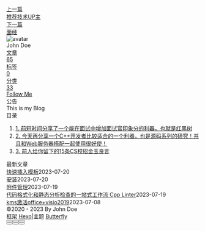<!DOCTYPE html><html lang="zh-CN" data-theme="light"><head><meta charset="UTF-8"><meta http-equiv="X-UA-Compatible" content="IE=edge"><meta name="viewport" content="width=device-width, initial-scale=1.0, maximum-scale=1.0"><title>面试利器 | Hexo</title><meta name="author" content="John Doe"><meta name="copyright" content="John Doe"><meta name="format-detection" content="telephone=no"><meta name="theme-color" content="#ffffff"><meta name="description" content="前短时间分享了一个能在面试中增加面试官印象分的利器，也就是红黑树https:&#x2F;&#x2F;www.yuque.com&#x2F;docs&#x2F;share&#x2F;38cc330f-1646-4fb5-96a4-5fad3acad0b3 今天再分享一个C++开发者比较适合的一个利器，也是源码系列的研究！并且和Web服务器搭配一起使用很好使！要说难，还是有点难的；可绝对值得研究，如果有看过我简历的朋友可能会记得我简历上有这么一句话：">
<meta property="og:type" content="article">
<meta property="og:title" content="面试利器">
<meta property="og:url" content="http://example.com/posts/%E5%AD%A6%E4%B9%A0/%E8%B5%84%E6%BA%90/%E9%9D%A2%E8%AF%95%E5%88%A9%E5%99%A8.md">
<meta property="og:site_name" content="Hexo">
<meta property="og:description" content="前短时间分享了一个能在面试中增加面试官印象分的利器，也就是红黑树https:&#x2F;&#x2F;www.yuque.com&#x2F;docs&#x2F;share&#x2F;38cc330f-1646-4fb5-96a4-5fad3acad0b3 今天再分享一个C++开发者比较适合的一个利器，也是源码系列的研究！并且和Web服务器搭配一起使用很好使！要说难，还是有点难的；可绝对值得研究，如果有看过我简历的朋友可能会记得我简历上有这么一句话：">
<meta property="og:locale" content="zh_CN">
<meta property="og:image" content="https://i.loli.net/2021/02/24/5O1day2nriDzjSu.png">
<meta property="article:published_time" content="2023-03-07T09:36:15.000Z">
<meta property="article:modified_time" content="2023-03-15T12:11:42.079Z">
<meta property="article:author" content="John Doe">
<meta name="twitter:card" content="summary">
<meta name="twitter:image" content="https://i.loli.net/2021/02/24/5O1day2nriDzjSu.png"><link rel="shortcut icon" href="/img/web/favicon.png"><link rel="canonical" href="http://example.com/posts/%E5%AD%A6%E4%B9%A0/%E8%B5%84%E6%BA%90/%E9%9D%A2%E8%AF%95%E5%88%A9%E5%99%A8.md"><link rel="preconnect" href="//cdn.jsdelivr.net"/><link rel="preconnect" href="//busuanzi.ibruce.info"/><link rel="stylesheet" href="/css/index.css"><link rel="stylesheet" href="https://cdn.jsdelivr.net/npm/@fortawesome/fontawesome-free/css/all.min.css" media="print" onload="this.media='all'"><link rel="stylesheet" href="https://cdn.jsdelivr.net/npm/@fancyapps/ui/dist/fancybox.min.css" media="print" onload="this.media='all'"><script>const GLOBAL_CONFIG = { 
  root: '/',
  algolia: undefined,
  localSearch: undefined,
  translate: undefined,
  noticeOutdate: undefined,
  highlight: {"plugin":"highlighjs","highlightCopy":true,"highlightLang":true,"highlightHeightLimit":false},
  copy: {
    success: '复制成功',
    error: '复制错误',
    noSupport: '浏览器不支持'
  },
  relativeDate: {
    homepage: false,
    post: false
  },
  runtime: '',
  date_suffix: {
    just: '刚刚',
    min: '分钟前',
    hour: '小时前',
    day: '天前',
    month: '个月前'
  },
  copyright: undefined,
  lightbox: 'fancybox',
  Snackbar: undefined,
  source: {
    justifiedGallery: {
      js: 'https://cdn.jsdelivr.net/npm/flickr-justified-gallery/dist/fjGallery.min.js',
      css: 'https://cdn.jsdelivr.net/npm/flickr-justified-gallery/dist/fjGallery.min.css'
    }
  },
  isPhotoFigcaption: false,
  islazyload: false,
  isAnchor: false,
  percent: {
    toc: true,
    rightside: false,
  }
}</script><script id="config-diff">var GLOBAL_CONFIG_SITE = {
  title: '面试利器',
  isPost: true,
  isHome: false,
  isHighlightShrink: false,
  isToc: true,
  postUpdate: '2023-03-15 20:11:42'
}</script><noscript><style type="text/css">
  #nav {
    opacity: 1
  }
  .justified-gallery img {
    opacity: 1
  }

  #recent-posts time,
  #post-meta time {
    display: inline !important
  }
</style></noscript><script>(win=>{
    win.saveToLocal = {
      set: function setWithExpiry(key, value, ttl) {
        if (ttl === 0) return
        const now = new Date()
        const expiryDay = ttl * 86400000
        const item = {
          value: value,
          expiry: now.getTime() + expiryDay,
        }
        localStorage.setItem(key, JSON.stringify(item))
      },

      get: function getWithExpiry(key) {
        const itemStr = localStorage.getItem(key)

        if (!itemStr) {
          return undefined
        }
        const item = JSON.parse(itemStr)
        const now = new Date()

        if (now.getTime() > item.expiry) {
          localStorage.removeItem(key)
          return undefined
        }
        return item.value
      }
    }
  
    win.getScript = url => new Promise((resolve, reject) => {
      const script = document.createElement('script')
      script.src = url
      script.async = true
      script.onerror = reject
      script.onload = script.onreadystatechange = function() {
        const loadState = this.readyState
        if (loadState && loadState !== 'loaded' && loadState !== 'complete') return
        script.onload = script.onreadystatechange = null
        resolve()
      }
      document.head.appendChild(script)
    })
  
    win.getCSS = (url,id = false) => new Promise((resolve, reject) => {
      const link = document.createElement('link')
      link.rel = 'stylesheet'
      link.href = url
      if (id) link.id = id
      link.onerror = reject
      link.onload = link.onreadystatechange = function() {
        const loadState = this.readyState
        if (loadState && loadState !== 'loaded' && loadState !== 'complete') return
        link.onload = link.onreadystatechange = null
        resolve()
      }
      document.head.appendChild(link)
    })
  
      win.activateDarkMode = function () {
        document.documentElement.setAttribute('data-theme', 'dark')
        if (document.querySelector('meta[name="theme-color"]') !== null) {
          document.querySelector('meta[name="theme-color"]').setAttribute('content', '#0d0d0d')
        }
      }
      win.activateLightMode = function () {
        document.documentElement.setAttribute('data-theme', 'light')
        if (document.querySelector('meta[name="theme-color"]') !== null) {
          document.querySelector('meta[name="theme-color"]').setAttribute('content', '#ffffff')
        }
      }
      const t = saveToLocal.get('theme')
    
          if (t === 'dark') activateDarkMode()
          else if (t === 'light') activateLightMode()
        
      const asideStatus = saveToLocal.get('aside-status')
      if (asideStatus !== undefined) {
        if (asideStatus === 'hide') {
          document.documentElement.classList.add('hide-aside')
        } else {
          document.documentElement.classList.remove('hide-aside')
        }
      }
    
    const detectApple = () => {
      if(/iPad|iPhone|iPod|Macintosh/.test(navigator.userAgent)){
        document.documentElement.classList.add('apple')
      }
    }
    detectApple()
    })(window)</script><meta name="generator" content="Hexo 6.3.0"></head><body><div id="sidebar"><div id="menu-mask"></div><div id="sidebar-menus"><div class="avatar-img is-center"><img src="https://i.loli.net/2021/02/24/5O1day2nriDzjSu.png" onerror="onerror=null;src='/img/web/friend_404.gif'" alt="avatar"/></div><div class="sidebar-site-data site-data is-center"><a href="/archives/"><div class="headline">文章</div><div class="length-num">65</div></a><a href="/tags/"><div class="headline">标签</div><div class="length-num">0</div></a><a href="/categories/"><div class="headline">分类</div><div class="length-num">33</div></a></div><hr/><div class="menus_items"><div class="menus_item"><a class="site-page" href="/"><i class="fa-fw fas fa-home"></i><span> 首页</span></a></div><div class="menus_item"><a class="site-page" href="/archives/"><i class="fa-fw fas fa-archive"></i><span> 时间轴</span></a></div><div class="menus_item"><a class="site-page" href="/tags/"><i class="fa-fw fas fa-tags"></i><span> 标签</span></a></div><div class="menus_item"><a class="site-page" href="/categories/"><i class="fa-fw fas fa-folder-open"></i><span> 分类</span></a></div><div class="menus_item"><a class="site-page" href="/link/"><i class="fa-fw fas fa-link"></i><span> 友链</span></a></div><div class="menus_item"><a class="site-page" href="/about/"><i class="fa-fw fas fa-heart"></i><span> 关于</span></a></div></div></div></div><div class="post" id="body-wrap"><header class="post-bg" id="page-header" style="background: linear-gradient(20deg, #0062be, #925696, #cc426e, #fb0347)"><nav id="nav"><span id="blog-info"><a href="/" title="Hexo"><span class="site-name">Hexo</span></a></span><div id="menus"><div class="menus_items"><div class="menus_item"><a class="site-page" href="/"><i class="fa-fw fas fa-home"></i><span> 首页</span></a></div><div class="menus_item"><a class="site-page" href="/archives/"><i class="fa-fw fas fa-archive"></i><span> 时间轴</span></a></div><div class="menus_item"><a class="site-page" href="/tags/"><i class="fa-fw fas fa-tags"></i><span> 标签</span></a></div><div class="menus_item"><a class="site-page" href="/categories/"><i class="fa-fw fas fa-folder-open"></i><span> 分类</span></a></div><div class="menus_item"><a class="site-page" href="/link/"><i class="fa-fw fas fa-link"></i><span> 友链</span></a></div><div class="menus_item"><a class="site-page" href="/about/"><i class="fa-fw fas fa-heart"></i><span> 关于</span></a></div></div><div id="toggle-menu"><a class="site-page" href="javascript:void(0);"><i class="fas fa-bars fa-fw"></i></a></div></div></nav><div id="post-info"><h1 class="post-title">面试利器</h1><div id="post-meta"><div class="meta-firstline"><span class="post-meta-date"><i class="far fa-calendar-alt fa-fw post-meta-icon"></i><span class="post-meta-label">发表于</span><time class="post-meta-date-created" datetime="2023-03-07T09:36:15.000Z" title="发表于 2023-03-07 17:36:15">2023-03-07</time><span class="post-meta-separator">|</span><i class="fas fa-history fa-fw post-meta-icon"></i><span class="post-meta-label">更新于</span><time class="post-meta-date-updated" datetime="2023-03-15T12:11:42.079Z" title="更新于 2023-03-15 20:11:42">2023-03-15</time></span><span class="post-meta-categories"><span class="post-meta-separator">|</span><i class="fas fa-inbox fa-fw post-meta-icon"></i><a class="post-meta-categories" href="/categories/%E5%AD%A6%E4%B9%A0/">学习</a><i class="fas fa-angle-right post-meta-separator"></i><i class="fas fa-inbox fa-fw post-meta-icon"></i><a class="post-meta-categories" href="/categories/%E5%AD%A6%E4%B9%A0/%E8%B5%84%E6%BA%90/">资源</a></span></div><div class="meta-secondline"><span class="post-meta-separator">|</span><span class="post-meta-pv-cv" id="" data-flag-title="面试利器"><i class="far fa-eye fa-fw post-meta-icon"></i><span class="post-meta-label">阅读量:</span><span id="busuanzi_value_page_pv"><i class="fa-solid fa-spinner fa-spin"></i></span></span></div></div></div></header><main class="layout" id="content-inner"><div id="post"><article class="post-content" id="article-container"><h1 id="前短时间分享了一个能在面试中增加面试官印象分的利器，也就是红黑树"><a href="#前短时间分享了一个能在面试中增加面试官印象分的利器，也就是红黑树" class="headerlink" title="前短时间分享了一个能在面试中增加面试官印象分的利器，也就是红黑树"></a>前短时间分享了一个能在面试中增加面试官印象分的利器，也就是红黑树</h1><p><a target="_blank" rel="noopener" href="https://www.yuque.com/docs/share/38cc330f-1646-4fb5-96a4-5fad3acad0b3">https://www.yuque.com/docs/share/38cc330f-1646-4fb5-96a4-5fad3acad0b3</a></p>
<h1 id="今天再分享一个C-开发者比较适合的一个利器，也是源码系列的研究！并且和Web服务器搭配一起使用很好使！"><a href="#今天再分享一个C-开发者比较适合的一个利器，也是源码系列的研究！并且和Web服务器搭配一起使用很好使！" class="headerlink" title="今天再分享一个C++开发者比较适合的一个利器，也是源码系列的研究！并且和Web服务器搭配一起使用很好使！"></a>今天再分享一个C++开发者比较适合的一个利器，也是源码系列的研究！并且和Web服务器搭配一起使用很好使！</h1><p>要说难，还是有点难的；可绝对值得研究，如果有看过我简历的朋友可能会记得我简历上有这么一句话：对Linux下的I&#x2F;O复用有深刻理解<br>其实这里说的IO多路复用主要指的就是select、poll、epoll这几个关键字。<br>以下是文章全部内容：<a target="_blank" rel="noopener" href="https://www.yuque.com/docs/share/2a66768a-2fcf-486f-bbd5-37347da69ad5">https://www.yuque.com/docs/share/2a66768a-2fcf-486f-bbd5-37347da69ad5</a></p>
<h1 id="前人给你留下的15条CS校招金玉良言"><a href="#前人给你留下的15条CS校招金玉良言" class="headerlink" title="前人给你留下的15条CS校招金玉良言"></a>前人给你留下的15条CS校招金玉良言</h1><p>有些坑真的是每一届都会踩到，就好像大学里让报考计算机二级一样，大四的你再回头去看这种东西就会觉得怎么会当初选择报班呢…<br>同样的，校招求职中也是的，很多坑每届都会踩到，这里分享一下这15个前人踩过坑后得出的经验&amp;教训！<br>可能很多人在看完下面的这些建议和意见后没什么感觉，但是有些东西真的是你得经历过才会知道别人说的对不对。<br>就好像有些人说在搬砖很累，没经历过的人是不知道在工地搬砖是啥感觉的。。。。<br>如果等你校招结束后再来看这些建议你就会觉得太对了，但还是希望你在秋招开始前、甚至提前一年半载就能知道这些前人踩过的坑。<br>全文链接：<a target="_blank" rel="noopener" href="https://www.yuque.com/docs/share/c2834829-c84b-4c35-9fc6-948a4d06a2eb">https://www.yuque.com/docs/share/c2834829-c84b-4c35-9fc6-948a4d06a2eb</a></p>
</article><div class="post-copyright"><div class="post-copyright__author"><span class="post-copyright-meta">文章作者: </span><span class="post-copyright-info"><a href="http://example.com">John Doe</a></span></div><div class="post-copyright__type"><span class="post-copyright-meta">文章链接: </span><span class="post-copyright-info"><a href="http://example.com/posts/%E5%AD%A6%E4%B9%A0/%E8%B5%84%E6%BA%90/%E9%9D%A2%E8%AF%95%E5%88%A9%E5%99%A8.md">http://example.com/posts/%E5%AD%A6%E4%B9%A0/%E8%B5%84%E6%BA%90/%E9%9D%A2%E8%AF%95%E5%88%A9%E5%99%A8.md</a></span></div><div class="post-copyright__notice"><span class="post-copyright-meta">版权声明: </span><span class="post-copyright-info">本博客所有文章除特别声明外，均采用 <a href="https://creativecommons.org/licenses/by-nc-sa/4.0/" target="_blank">CC BY-NC-SA 4.0</a> 许可协议。转载请注明来自 <a href="http://example.com" target="_blank">Hexo</a>！</span></div></div><div class="tag_share"><div class="post-meta__tag-list"></div><div class="post_share"><div class="social-share" data-image="https://i.loli.net/2021/02/24/5O1day2nriDzjSu.png" data-sites="facebook,twitter,wechat,weibo,qq"></div><link rel="stylesheet" href="https://cdn.jsdelivr.net/npm/butterfly-extsrc/sharejs/dist/css/share.min.css" media="print" onload="this.media='all'"><script src="https://cdn.jsdelivr.net/npm/butterfly-extsrc/sharejs/dist/js/social-share.min.js" defer></script></div></div><nav class="pagination-post" id="pagination"><div class="prev-post pull-left"><a href="/posts/%E5%AD%A6%E4%B9%A0/%E8%B5%84%E6%BA%90/%E6%8E%A8%E8%8D%90%E6%8A%80%E6%9C%AFup%E4%B8%BB.md" title="推荐技术UP主"><div class="cover" style="background: var(--default-bg-color)"></div><div class="pagination-info"><div class="label">上一篇</div><div class="prev_info">推荐技术UP主</div></div></a></div><div class="next-post pull-right"><a href="/posts/%E5%AD%A6%E4%B9%A0/%E8%B5%84%E6%BA%90/%E9%9D%A2%E7%BB%8F.md" title="面经"><div class="cover" style="background: var(--default-bg-color)"></div><div class="pagination-info"><div class="label">下一篇</div><div class="next_info">面经</div></div></a></div></nav></div><div class="aside-content" id="aside-content"><div class="card-widget card-info"><div class="is-center"><div class="avatar-img"><img src="https://i.loli.net/2021/02/24/5O1day2nriDzjSu.png" onerror="this.onerror=null;this.src='/img/web/friend_404.gif'" alt="avatar"/></div><div class="author-info__name">John Doe</div><div class="author-info__description"></div></div><div class="card-info-data site-data is-center"><a href="/archives/"><div class="headline">文章</div><div class="length-num">65</div></a><a href="/tags/"><div class="headline">标签</div><div class="length-num">0</div></a><a href="/categories/"><div class="headline">分类</div><div class="length-num">33</div></a></div><a id="card-info-btn" target="_blank" rel="noopener" href="https://github.com/xxxxxx"><i class="fab fa-github"></i><span>Follow Me</span></a></div><div class="card-widget card-announcement"><div class="item-headline"><i class="fas fa-bullhorn fa-shake"></i><span>公告</span></div><div class="announcement_content">This is my Blog</div></div><div class="sticky_layout"><div class="card-widget" id="card-toc"><div class="item-headline"><i class="fas fa-stream"></i><span>目录</span><span class="toc-percentage"></span></div><div class="toc-content"><ol class="toc"><li class="toc-item toc-level-1"><a class="toc-link" href="#%E5%89%8D%E7%9F%AD%E6%97%B6%E9%97%B4%E5%88%86%E4%BA%AB%E4%BA%86%E4%B8%80%E4%B8%AA%E8%83%BD%E5%9C%A8%E9%9D%A2%E8%AF%95%E4%B8%AD%E5%A2%9E%E5%8A%A0%E9%9D%A2%E8%AF%95%E5%AE%98%E5%8D%B0%E8%B1%A1%E5%88%86%E7%9A%84%E5%88%A9%E5%99%A8%EF%BC%8C%E4%B9%9F%E5%B0%B1%E6%98%AF%E7%BA%A2%E9%BB%91%E6%A0%91"><span class="toc-number">1.</span> <span class="toc-text">前短时间分享了一个能在面试中增加面试官印象分的利器，也就是红黑树</span></a></li><li class="toc-item toc-level-1"><a class="toc-link" href="#%E4%BB%8A%E5%A4%A9%E5%86%8D%E5%88%86%E4%BA%AB%E4%B8%80%E4%B8%AAC-%E5%BC%80%E5%8F%91%E8%80%85%E6%AF%94%E8%BE%83%E9%80%82%E5%90%88%E7%9A%84%E4%B8%80%E4%B8%AA%E5%88%A9%E5%99%A8%EF%BC%8C%E4%B9%9F%E6%98%AF%E6%BA%90%E7%A0%81%E7%B3%BB%E5%88%97%E7%9A%84%E7%A0%94%E7%A9%B6%EF%BC%81%E5%B9%B6%E4%B8%94%E5%92%8CWeb%E6%9C%8D%E5%8A%A1%E5%99%A8%E6%90%AD%E9%85%8D%E4%B8%80%E8%B5%B7%E4%BD%BF%E7%94%A8%E5%BE%88%E5%A5%BD%E4%BD%BF%EF%BC%81"><span class="toc-number">2.</span> <span class="toc-text">今天再分享一个C++开发者比较适合的一个利器，也是源码系列的研究！并且和Web服务器搭配一起使用很好使！</span></a></li><li class="toc-item toc-level-1"><a class="toc-link" href="#%E5%89%8D%E4%BA%BA%E7%BB%99%E4%BD%A0%E7%95%99%E4%B8%8B%E7%9A%8415%E6%9D%A1CS%E6%A0%A1%E6%8B%9B%E9%87%91%E7%8E%89%E8%89%AF%E8%A8%80"><span class="toc-number">3.</span> <span class="toc-text">前人给你留下的15条CS校招金玉良言</span></a></li></ol></div></div><div class="card-widget card-recent-post"><div class="item-headline"><i class="fas fa-history"></i><span>最新文章</span></div><div class="aside-list"><div class="aside-list-item no-cover"><div class="content"><a class="title" href="/posts/%E9%85%8D%E7%BD%AE/ob%E9%85%8D%E7%BD%AE/%E5%BF%AB%E9%80%9F%E6%8F%92%E5%85%A5%E6%A8%A1%E6%9D%BF.md" title="快速插入模板">快速插入模板</a><time datetime="2023-07-20T07:34:25.000Z" title="发表于 2023-07-20 15:34:25">2023-07-20</time></div></div><div class="aside-list-item no-cover"><div class="content"><a class="title" href="/posts/%E8%AF%AD%E8%A8%80/Rust/%E5%AE%89%E8%A3%85.md" title="安装">安装</a><time datetime="2023-07-20T02:27:40.000Z" title="发表于 2023-07-20 10:27:40">2023-07-20</time></div></div><div class="aside-list-item no-cover"><div class="content"><a class="title" href="/posts/%E9%85%8D%E7%BD%AE/ob%E9%85%8D%E7%BD%AE/%E9%99%84%E4%BB%B6%E7%AE%A1%E7%90%86.md" title="附件管理">附件管理</a><time datetime="2023-07-19T07:52:53.000Z" title="发表于 2023-07-19 15:52:53">2023-07-19</time></div></div><div class="aside-list-item no-cover"><div class="content"><a class="title" href="/posts/%E8%AF%AD%E8%A8%80/c/%E4%BB%A3%E7%A0%81%E6%A0%BC%E5%BC%8F%E5%8C%96%E5%92%8C%E9%9D%99%E6%80%81%E5%88%86%E6%9E%90%E6%A3%80%E6%9F%A5%E7%9A%84%E4%B8%80%E7%AB%99%E5%BC%8F%E5%B7%A5%E4%BD%9C%E6%B5%81-cpp-linter.md" title="代码格式化和静态分析检查的一站式工作流 Cpp Linter">代码格式化和静态分析检查的一站式工作流 Cpp Linter</a><time datetime="2023-07-19T01:17:32.000Z" title="发表于 2023-07-19 09:17:32">2023-07-19</time></div></div><div class="aside-list-item no-cover"><div class="content"><a class="title" href="/posts/%E8%A7%A3%E5%86%B3%E6%96%B9%E6%A1%88/%E5%85%B6%E4%BB%96/kms%E6%BF%80%E6%B4%BBoffice-visio2019.md" title="kms激活office+visio2019">kms激活office+visio2019</a><time datetime="2023-07-08T11:46:22.000Z" title="发表于 2023-07-08 19:46:22">2023-07-08</time></div></div></div></div></div></div></main><footer id="footer"><div id="footer-wrap"><div class="copyright">&copy;2020 - 2023 By John Doe</div><div class="framework-info"><span>框架 </span><a target="_blank" rel="noopener" href="https://hexo.io">Hexo</a><span class="footer-separator">|</span><span>主题 </span><a target="_blank" rel="noopener" href="https://github.com/jerryc127/hexo-theme-butterfly">Butterfly</a></div></div></footer></div><div id="rightside"><div id="rightside-config-hide"><button id="readmode" type="button" title="阅读模式"><i class="fas fa-book-open"></i></button><button id="darkmode" type="button" title="浅色和深色模式转换"><i class="fas fa-adjust"></i></button><button id="hide-aside-btn" type="button" title="单栏和双栏切换"><i class="fas fa-arrows-alt-h"></i></button></div><div id="rightside-config-show"><button id="rightside_config" type="button" title="设置"><i class="fas fa-cog fa-spin"></i></button><button class="close" id="mobile-toc-button" type="button" title="目录"><i class="fas fa-list-ul"></i></button><button id="go-up" type="button" title="回到顶部"><span class="scroll-percent"></span><i class="fas fa-arrow-up"></i></button></div></div><div><script src="/js/utils.js"></script><script src="/js/main.js"></script><script src="https://cdn.jsdelivr.net/npm/@fancyapps/ui/dist/fancybox.umd.min.js"></script><div class="js-pjax"></div><script defer="defer" id="ribbon" src="https://cdn.jsdelivr.net/npm/butterfly-extsrc/dist/canvas-ribbon.min.js" size="150" alpha="0.6" zIndex="-1" mobile="false" data-click="false"></script><script async data-pjax src="//busuanzi.ibruce.info/busuanzi/2.3/busuanzi.pure.mini.js"></script></div></body></html>